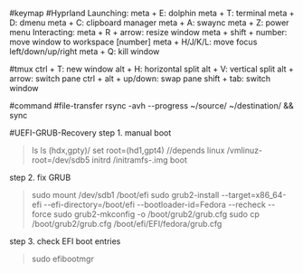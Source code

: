 #keymap
  #Hyprland
    Launching:
      meta + E: dolphin
      meta + T: terminal
      meta + D: dmenu
      meta + C: clipboard manager
      meta + A: swaync 
      meta + Z: power menu
    Interacting:
      meta + R + arrow: resize window
      meta + shift + number: move window to workspace [number]
      meta +  H/J/K/L: move focus left/down/up/right
      meta + Q: kill window
    
  #tmux
     ctrl + T: new window
     alt + H: horizontal split
     alt + V: vertical split
     alt + arrow: switch pane
     ctrl + alt + up/down: swap pane 
     shift + tab: switch window

  



 
#command
  #file-transfer
    rsync -avh --progress ~/source/ ~/destination/ && sync



#UEFI-GRUB-Recovery
 step 1. manual boot
> ls
> ls (hdx,gpty)/
> set root=(hd1,gpt4)    //depends 
> linux /vmlinuz-<version> root=/dev/sdb5 
> initrd /initramfs-<version>.img
> boot

 step 2. fix GRUB
> sudo mount /dev/sdb1 /boot/efi
> sudo grub2-install --target=x86_64-efi --efi-directory=/boot/efi --bootloader-id=Fedora --recheck --force
> sudo grub2-mkconfig -o /boot/grub2/grub.cfg
> sudo cp /boot/grub2/grub.cfg /boot/efi/EFI/fedora/grub.cfg

 step 3. check EFI boot entries
> sudo efibootmgr
